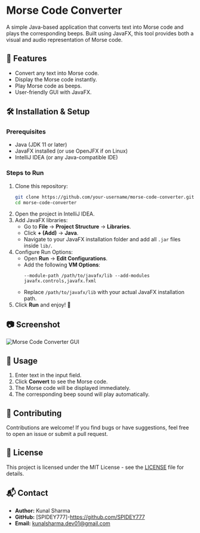 # Morse Code Converter

A simple Java-based application that converts text into Morse code and plays the corresponding beeps. Built using JavaFX, this tool provides both a visual and audio representation of Morse code.

## 🚀 Features
- Convert any text into Morse code.
- Display the Morse code instantly.
- Play Morse code as beeps.
- User-friendly GUI with JavaFX.

## 🛠️ Installation & Setup
### Prerequisites
- Java (JDK 11 or later)
- JavaFX installed (or use OpenJFX if on Linux)
- IntelliJ IDEA (or any Java-compatible IDE)

### Steps to Run
1. Clone this repository:
   ```bash
   git clone https://github.com/your-username/morse-code-converter.git
   cd morse-code-converter
   ```
2. Open the project in IntelliJ IDEA.
3. Add JavaFX libraries:
   - Go to **File** → **Project Structure** → **Libraries**.
   - Click **+ (Add)** → **Java**.
   - Navigate to your JavaFX installation folder and add all `.jar` files inside `lib/`.
4. Configure Run Options:
   - Open **Run** → **Edit Configurations**.
   - Add the following **VM Options**:
     ```
     --module-path /path/to/javafx/lib --add-modules javafx.controls,javafx.fxml
     ```
   - Replace `/path/to/javafx/lib` with your actual JavaFX installation path.
5. Click **Run** and enjoy! 🚀

## 📷 Screenshot
![Morse Code Converter GUI](screenshot.png)

## 📝 Usage
1. Enter text in the input field.
2. Click **Convert** to see the Morse code.
3. The Morse code will be displayed immediately.
4. The corresponding beep sound will play automatically.

## 🤝 Contributing
Contributions are welcome! If you find bugs or have suggestions, feel free to open an issue or submit a pull request.

## 📜 License
This project is licensed under the MIT License - see the [LICENSE](LICENSE) file for details.

## 📬 Contact
- **Author:** Kunal Sharma  
- **GitHub:** [SPIDEY777]-https://github.com/SPIDEY777
- **Email:** kunalsharma.dev01@gmail.com
